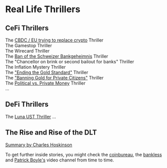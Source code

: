 # Real Life Thrillers

## CeFi Thrillers
The [CBDC / EU trying to replace crypto](https://www.youtube.com/watch?v=UUivXWUoQCY) Thriller    
The Gamestop Thriller    
The Wirecard Thriller    
The [Ban of the Schweizer Bankgeheimnis](https://www.youtube.com/watch?v=TOzWeE3Id2c) Thriller  
The "Chancellor on brink or second bailout for banks" Thriller    
The Inflation Mystery Thriller    
The ["Ending the Gold Standard"](https://www.youtube.com/watch?v=iRzr1QU6K1o) Thriller     
The ["Banning Gold for Private Citizens"](https://de.wikipedia.org/wiki/Executive_Order_6102) Thriller   
The [Political vs. Private Money](https://www.youtube.com/watch?v=l7hZjV2rsbQ) Thriller  
... 

## DeFi Thrillers
The [Luna UST Thriller](https://www.youtube.com/watch?v=0CutSymg94I)
...

## The Rise and Rise of the DLT
[Summary by Charles Hoskinson](https://www.youtube.com/watch?v=nhMwbtzdYcs&t=8s)   

To get further inside stories, you might check the [coinbureau](https://www.youtube.com/c/CoinBureau), the [bankless](https://www.youtube.com/c/Bankless) and [Patrick Boyle's](https://www.youtube.com/c/PatrickBoyleOnFinance) video channel from time to time.
